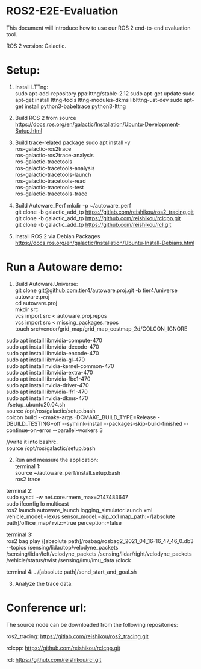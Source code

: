 # ROS2-E2E-Evaluation

This document will introduce how to use our ROS 2 end-to-end evaluation tool.  

ROS 2 version: Galactic.

# Setup:

1. Install LTTng:  
sudo apt-add-repository ppa:lttng/stable-2.12
sudo apt-get update
sudo apt-get install lttng-tools lttng-modules-dkms liblttng-ust-dev
sudo apt-get install python3-babeltrace python3-lttng

2. Build ROS 2 from source
https://docs.ros.org/en/galactic/Installation/Ubuntu-Development-Setup.html

3. Build trace-related package
sudo apt install -y \
  ros-galactic-ros2trace \
  ros-galactic-ros2trace-analysis \
  ros-galactic-tracetools \
  ros-galactic-tracetools-analysis \
  ros-galactic-tracetools-launch \
  ros-galactic-tracetools-read \
  ros-galactic-tracetools-test \
  ros-galactic-tracetools-trace

4. Build Autoware_Perf
mkdir -p ~/autoware_perf  
git clone -b galactic_add_tp https://gitlab.com/reishikou/ros2_tracing.git  
git clone -b galactic_add_tp https://github.com/reishikou/rclcpp.git  
git clone -b galactic_add_tp https://github.com/reishikou/rcl.git  

5. Install ROS 2 via Debian Packages
https://docs.ros.org/en/galactic/Installation/Ubuntu-Install-Debians.html

# Run a Autoware demo:   

1. Build Autoware.Universe:  
git clone git@github.com:tier4/autoware.proj.git -b tier4/universe autoware.proj  
cd autoware.proj  
mkdir src  
vcs import src < autoware.proj.repos  
vcs import src < missing_packages.repos  
touch src/vendor/grid_map/grid_map_costmap_2d/COLCON_IGNORE  

sudo apt install libnvidia-compute-470  
sudo apt install libnvidia-decode-470  
sudo apt install libnvidia-encode-470  
sudo apt install libnvidia-gl-470  
sudo apt install nvidia-kernel-common-470  
sudo apt install libnvidia-extra-470  
sudo apt install libnvidia-fbc1-470  
sudo apt install nvidia-driver-470  
sudo apt install libnvidia-ifr1-470  
sudo apt install nvidia-dkms-470  
./setup_ubuntu20.04.sh  
source /opt/ros/galactic/setup.bash   
colcon build --cmake-args -DCMAKE_BUILD_TYPE=Release -DBUILD_TESTING=off  --symlink-install --packages-skip-build-finished --continue-on-error --parallel-workers 3  

//write it into bashrc.  
source /opt/ros/galactic/setup.bash   

2. Run and measure the application:  
terminal 1:  
source ~/autoware_perf/install.setup.bash  
ros2 trace  

terminal 2:  
sudo sysctl -w net.core.rmem_max=2147483647  
sudo ifconfig lo multicast  
ros2 launch autoware_launch logging_simulator.launch.xml vehicle_model:=lexus sensor_model:=aip_xx1 map_path:=/[absolute path]/office_map/ rviz:=true perception:=false  

terminal 3:  
ros2 bag play /[absolute path]/rosbag/rosbag2_2021_04_16-16_47_46_0.db3 --topics /sensing/lidar/top/velodyne_packets /sensing/lidar/left/velodyne_packets /sensing/lidar/right/velodyne_packets /vehicle/status/twist /sensing/imu/imu_data /clock  

terminal 4:
. /[absolute path]/send_start_and_goal.sh  

3. Analyze the trace data:  


# Conference url:  
The source node can be downloaded from the following repositories:    

ros2_tracing: https://gitlab.com/reishikou/ros2_tracing.git  

rclcpp: https://github.com/reishikou/rclcpp.git  

rcl: https://github.com/reishikou/rcl.git  

